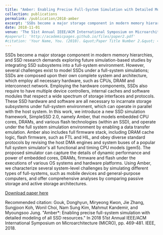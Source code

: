 ```yaml
---
title: "Amber: Enabling Precise Full-System Simulation with Detailed Modeling of All SSD Resources"
collection: publications
permalink: /publication/2018-amber
excerpt: 'SSDs become a major storage component in modern memory hierarchies, and SSD research demands exploring future simulation-based studies by integrating SSD subsystems into a full-system environment. However, several challenges exist to model SSDs under a full-system simulations; SSDs are composed upon their own complete system and architecture, which employ all necessary hardware, such as CPUs, DRAM and interconnect network. Employing the hardware components, SSDs also require to have…'
date: 2018-11-01
venue: 'The 51st Annual IEEE/ACM International Symposium on Microarchitecture (MICRO)'
#paperurl: 'http://academicpages.github.io/files/paper2.pdf'
#citation: 'Your Name, You. (2010). &quot;Paper Title Number 2.&quot; <i>Journal 1</i>. 1(2).'
---
```

SSDs become a major storage component in modern memory hierarchies, and SSD research demands exploring future simulation-based studies by integrating SSD subsystems into a full-system environment. However, several challenges exist to model SSDs under a full-system simulations; SSDs are composed upon their own complete system and architecture, which employ all necessary hardware, such as CPUs, DRAM and interconnect network. Employing the hardware components, SSDs also require to have multiple device controllers, internal caches and software modules that respect a wide spectrum of storage interfaces and protocols. These SSD hardware and software are all necessary to incarnate storage subsystems under full-system environment, which can operate in parallel with the host system. In this work, we introduce a new SSD simulation framework, SimpleSSD 2.0, namely Amber, that models embedded CPU cores, DRAMs, and various flash technologies (within an SSD), and operate under the full system simulation environment by enabling a data transfer emulation. Amber also includes full firmware stack, including DRAM cache logic, flash firmware, such as FTL and HIL, and obey diverse standard protocols by revising the host DMA engines and system buses of a popular full system simulator's all functional and timing CPU models (gem5). The proposed simulator can capture the details of dynamic performance and power of embedded cores, DRAMs, firmware and flash under the executions of various OS systems and hardware platforms. Using Amber, we characterize several system-level challenges by simulating different types of full-systems, such as mobile devices and general-purpose computers, and offer comprehensive analyses by comparing passive storage and active storage architectures.

[Download paper here](https://arxiv.org/pdf/1811.01544.pdf)

Recommended citation: Gouk, Donghyun, Miryeong Kwon, Jie Zhang, Sungjoon Koh, Wonil Choi, Nam Sung Kim, Mahmut Kandemir, and Myoungsoo Jung. "Amber*: Enabling precise full-system simulation with detailed modeling of all SSD resources." In 2018 51st Annual IEEE/ACM International Symposium on Microarchitecture (MICRO), pp. 469-481. IEEE, 2018.